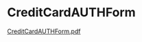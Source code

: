 # CreditCardAUTHForm

[CreditCardAUTHForm.pdf](CreditCardAUTHForm%20a563e86120aa49b0a9fb629f8a616aaf/CreditCardAUTHForm.pdf)